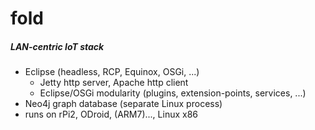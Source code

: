 # fold

##### LAN-centric IoT stack
  * Eclipse (headless, RCP, Equinox, OSGi, ...)
    * Jetty http server, Apache http client
    * Eclipse/OSGi modularity (plugins, extension-points, services, ...)
  * Neo4j graph database (separate Linux process)
  * runs on rPi2, ODroid, (ARM7)..., Linux x86
